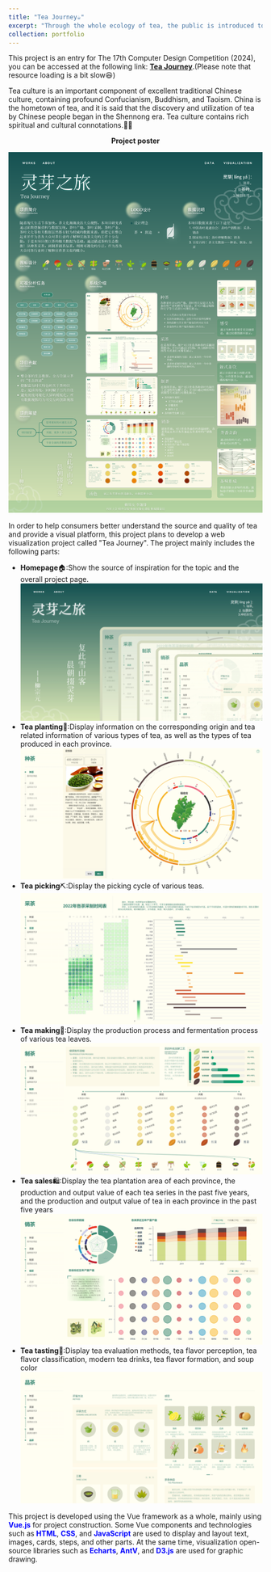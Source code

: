 ```yaml
---
title: "Tea Journey☕️"
excerpt: "Through the whole ecology of tea, the public is introduced to knowledge related to tea culture, deepening the public's understanding of tea industry data while popularising tea culture. <br/><img src='/images/tea journey.png'>"
collection: portfolio
---
```


This project is an entry for The 17th Computer Design Competition (2024), you can be accessed at the following link: [<b>Tea Journey</b>](https://lzy2275.github.io/teajourney/dist/).(Please note that resource loading is a bit slow😆)<br/>

Tea culture is an important component of excellent traditional Chinese culture, containing profound Confucianism, Buddhism, and Taoism. China is the hometown of tea, and it is said that the discovery and utilization of tea by Chinese people began in the Shennong era. Tea culture contains rich spiritual and cultural connotations.🍵🍃<br/>

<p align="center"><b>Project poster</b></p>
<p align="center"><img src='/images/poster.png'></p>

In order to help consumers better understand the source and quality of tea and provide a visual platform, this project plans to develop a web visualization project called "Tea Journey". The project mainly includes the following parts:
- <b>Homepage</b>🏠︎:Show the source of inspiration for the topic and the overall project page.<br/><img src='/images/tea journey.png'>
- <b>Tea planting</b>🌿:Display information on the corresponding origin and tea related information of various types of tea, as well as the types of tea produced in each province.<br/><img src='/images/plant.png'>
- <b>Tea picking</b>⛏︎:Display the picking cycle of various teas.<br/><img src='/images/pick.png'>
- <b>Tea making</b>🍙:Display the production process and fermentation process of various tea leaves.<br/><img src='/images/make.png'>
- <b>Tea sales</b>🛍️:Display the tea plantation area of each province, the production and output value of each tea series in the past five years, and the production and output value of tea in each province in the past five years<br/><img src='/images/sale.png'>
- <b>Tea tasting</b>👅:Display tea evaluation methods, tea flavor perception, tea flavor classification, modern tea drinks, tea flavor formation, and soup color<br/><img src='/images/taste.png'>

This project is developed using the Vue framework as a whole, mainly using <font color=blue><b>Vue.js</b></font> for project construction. Some Vue components and technologies such as <font color=blue><b>HTML</b></font>, <font color=blue><b>CSS</b></font>, and <font color=blue><b>JavaScript</b></font> are used to display and layout text, images, cards, steps, and other parts. At the same time, visualization open-source libraries such as <font color=blue><b>Echarts</b></font>, <font color=blue><b>AntV</b></font>, and <font color=blue><b>D3.js</b></font> are used for graphic drawing.
